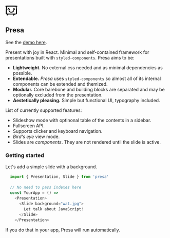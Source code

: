 <img src="/src/assets/raw/presa-logo.png" width="38px" /> 

## Presa
See the [demo here](http://molefrog.com/stateful-animations).

Present with joy in React. Minimal and self-contained framework for presentations built with `styled-components`. Presa aims to be:
  - **Lightweight.** No external css needed and as minimal dependencies as possible.  
  - **Extendable.** *Presa* uses `styled-components` so almost all of its internal components can be extended and themized.
  - **Modular.** Core barebone and building blocks are separated and may be optionally excluded from the presentation.
  - **Aestetically pleasing.** Simple but functional UI, typography included.
  
 List of currently supported features:
   - Slideshow mode with optinonal table of the contents in a sidebar.
   - Fullscreen API.
   - Supports clicker and keyboard navigation.
   - *Bird's eye* view mode. 
   - Slides are *components*. They are not rendered until the slide is active.

### Getting started

Let's add a simple slide with a background.
```JavaScript
  import { Presentation, Slide } from 'presa'
   
  // No need to pass indexes here
  const YourApp = () =>
    <Presentation>
      <Slide background="wat.jpg">
        Let talk about JavaScript!
      </Slide>
    </Presentation>
```

If you do that in your app, Presa will run automatically.
